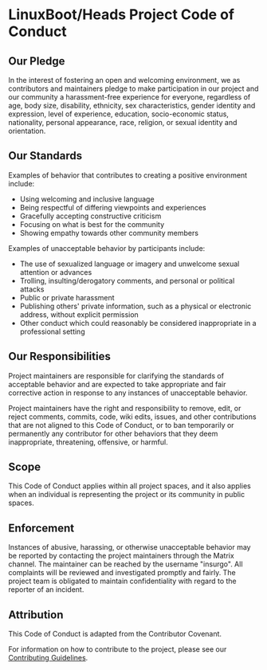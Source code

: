 # LinuxBoot/Heads Project Code of Conduct

## Our Pledge

In the interest of fostering an open and welcoming environment, we as contributors and
maintainers pledge to make participation in our project and our community a
harassment-free experience for everyone, regardless of age, body size, disability,
ethnicity, sex characteristics, gender identity and expression, level of experience,
education, socio-economic status, nationality, personal appearance, race, religion,
or sexual identity and orientation.

## Our Standards

Examples of behavior that contributes to creating a positive environment include:

- Using welcoming and inclusive language
- Being respectful of differing viewpoints and experiences
- Gracefully accepting constructive criticism
- Focusing on what is best for the community
- Showing empathy towards other community members

Examples of unacceptable behavior by participants include:

- The use of sexualized language or imagery and unwelcome sexual attention or advances
- Trolling, insulting/derogatory comments, and personal or political attacks
- Public or private harassment
- Publishing others' private information, such as a physical or electronic address,
  without explicit permission
- Other conduct which could reasonably be considered inappropriate in a professional
  setting

## Our Responsibilities

Project maintainers are responsible for clarifying the standards of acceptable
behavior and are expected to take appropriate and fair corrective action in response
to any instances of unacceptable behavior.

Project maintainers have the right and responsibility to remove, edit, or reject
comments, commits, code, wiki edits, issues, and other contributions that are not
aligned to this Code of Conduct, or to ban temporarily or permanently any contributor
for other behaviors that they deem inappropriate, threatening, offensive, or harmful.

## Scope

This Code of Conduct applies within all project spaces, and it also applies when
an individual is representing the project or its community in public spaces.

## Enforcement

Instances of abusive, harassing, or otherwise unacceptable behavior may be reported
by contacting the project maintainers through the Matrix channel. The maintainer can
be reached by the username "insurgo". All complaints will be reviewed and investigated
promptly and fairly. The project team is obligated to maintain confidentiality with
regard to the reporter of an incident.

## Attribution

This Code of Conduct is adapted from the Contributor Covenant.

For information on how to contribute to the project, please see our [Contributing Guidelines](CONTRIBUTING.md).
